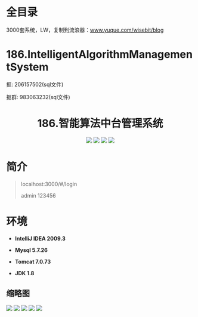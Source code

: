 # 全目录

3000套系统，LW，复制到流浪器：www.yuque.com/wisebit/blog

# 186.IntelligentAlgorithmManagementSystem

<p>抠: 206157502(sql文件)</p>
<p>抠群: 983063232(sql文件)</p>

<p><h1 align="center">186.智能算法中台管理系统</h1></p>


<p align="center">
	<img src="https://img.shields.io/badge/jdk-1.8-orange.svg"/>
    <img src="https://img.shields.io/badge/springboot-5.x-lightgrey.svg"/>
    <img src="https://img.shields.io/badge/vue-3.x-blue.svg"/>
    <img src="https://img.shields.io/badge/mybatis-5.x-yellow.svg"/>
</p>

# 简介
>
> 
>
> localhost:3000/#/login
>
> admin 123456
>



# 环境

- <b>IntelliJ IDEA 2009.3</b>

- <b>Mysql 5.7.26</b>

- <b>Tomcat 7.0.73</b>

- <b>JDK 1.8</b>




## 缩略图

![](https://bitwise.oss-cn-heyuan.aliyuncs.com/2024/9/10/9bb019ac-d4b9-40f0-8fb8-5ff0da4d87f1.png)
![](https://bitwise.oss-cn-heyuan.aliyuncs.com/2024/9/10/7da0f0a4-be67-452c-ae11-b2c2f35b4598.png)
![](https://bitwise.oss-cn-heyuan.aliyuncs.com/2024/9/10/f415f21c-5559-4fb0-b797-c9505d51715d.png)
![](https://bitwise.oss-cn-heyuan.aliyuncs.com/2024/9/10/ab4c01a0-1a65-4a5c-98c9-5d3b9170a415.png)
![](https://bitwise.oss-cn-heyuan.aliyuncs.com/2024/9/10/c4a29005-3613-4c3a-9473-6f0a584c65ef.png)





